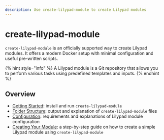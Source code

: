 ```yaml
---
description: Use create-lilypad-module to create Lilypad modules
---
```


# create-lilypad-module

`create-lilypad-module` is an officially supported way to create Lilypad modules. It offers a modern Docker setup with minimal configuration and useful pre-written scripts.

{% hint style="info" %}
A Lilypad module is a Git repository that allows you to perform various tasks using predefined templates and inputs.
{% endhint %}

## Overview

* [Getting Started](getting-started.md): install and run `create-lilypad-module`
* [Folder Structure](folder-structure.md): output and explanation of `create-lilypad-module` files
* [Configuration](configuration.md): requirements and explanations of Lilypad module configuration
* [Creating Your Module](creating-your-module.md): a step-by-step guide on how to create a simple Lilypad module using `create-lilypad-module`


